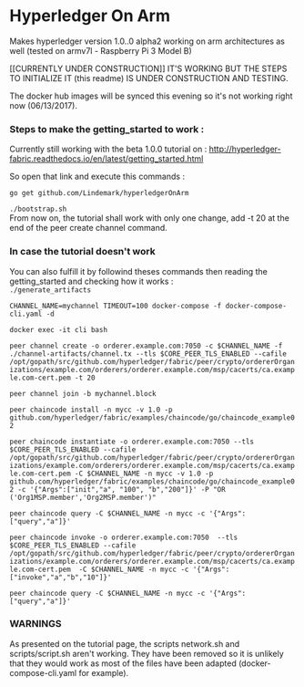 # Hyperledger On Arm
Makes hyperledger version 1.0..0 alpha2 working on arm architectures as well (tested on armv7l - Raspberry Pi 3 Model B)

[[CURRENTLY UNDER CONSTRUCTION]]
IT'S WORKING BUT THE STEPS TO INITIALIZE IT (this readme) IS UNDER CONSTRUCTION AND TESTING.

The docker hub images will be synced this evening so it's not working right now (06/13/2017).

### Steps to make the getting_started to work :

Currently still working with the beta 1.0.0 tutorial on : http://hyperledger-fabric.readthedocs.io/en/latest/getting_started.html

So open that link and execute this commands : 

```go get github.com/Lindemark/hyperledgerOnArm```  
  
```./bootstrap.sh```  
From now on, the tutorial shall work with only one change, add -t 20 at the end of the peer create channel command.

### In case the tutorial doesn't work

You can also fulfill it by followind theses commands then reading the getting_started and checking how it works :  
```./generate_artifacts```  
  
```CHANNEL_NAME=mychannel TIMEOUT=100 docker-compose -f docker-compose-cli.yaml -d```  
  
```docker exec -it cli bash```  
  
```peer channel create -o orderer.example.com:7050 -c $CHANNEL_NAME -f ./channel-artifacts/channel.tx --tls $CORE_PEER_TLS_ENABLED --cafile /opt/gopath/src/github.com/hyperledger/fabric/peer/crypto/ordererOrganizations/example.com/orderers/orderer.example.com/msp/cacerts/ca.example.com-cert.pem -t 20```  
  
```peer channel join -b mychannel.block```  
  
```peer chaincode install -n mycc -v 1.0 -p github.com/hyperledger/fabric/examples/chaincode/go/chaincode_example02 ```  
  
```peer chaincode instantiate -o orderer.example.com:7050 --tls $CORE_PEER_TLS_ENABLED --cafile /opt/gopath/src/github.com/hyperledger/fabric/peer/crypto/ordererOrganizations/example.com/orderers/orderer.example.com/msp/cacerts/ca.example.com-cert.pem -C $CHANNEL_NAME -n mycc -v 1.0 -p github.com/hyperledger/fabric/examples/chaincode/go/chaincode_example02 -c '{"Args":["init","a", "100", "b","200"]}' -P "OR ('Org1MSP.member','Org2MSP.member')"```  
  
```peer chaincode query -C $CHANNEL_NAME -n mycc -c '{"Args":["query","a"]}'```  
  
```peer chaincode invoke -o orderer.example.com:7050  --tls $CORE_PEER_TLS_ENABLED --cafile /opt/gopath/src/github.com/hyperledger/fabric/peer/crypto/ordererOrganizations/example.com/orderers/orderer.example.com/msp/cacerts/ca.example.com-cert.pem  -C $CHANNEL_NAME -n mycc -c '{"Args":["invoke","a","b","10"]}'```  
  
```peer chaincode query -C $CHANNEL_NAME -n mycc -c '{"Args":["query","a"]}'```  
  
 ### WARNINGS
 As presented on the tutorial page, the scripts network.sh and scripts/script.sh aren't working. They have been removed so it is unlikely that they
 would work as most of the files have been adapted (docker-compose-cli.yaml for example).
